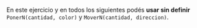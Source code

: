 En este ejercicio y en todos los siguientes podés **usar sin definir** `PonerN(cantidad, color)` y `MoverN(cantidad, direccion)`.